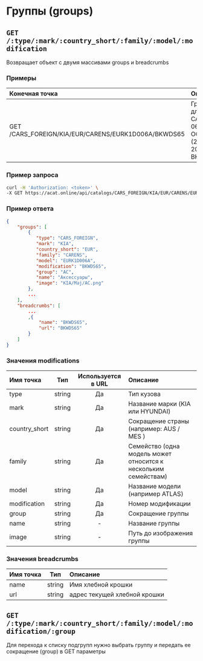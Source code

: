# Группы (groups)

## `GET /:type/:mark/:country_short/:family/:model/:modification`

Возвращает объект с двумя массивами groups и breadcrumbs

### Примеры

| Конечная точка | Описание |
| :---- | :--------------- |
| GET /CARS_FOREIGN/KIA/EUR/CARENS/EURK1D006A/BKWDS65 | Группы для CARENS 06: -OCT.2006 (2006-2006) BKWDS65 |

### Пример запроса

```bash
curl -H 'Authorization: <token>' \
-X GET https://acat.online/api/catalogs/CARS_FOREIGN/KIA/EUR/CARENS/EURK1D006A/BKWDS65
```

### Пример ответа

```json
{
    "groups": [
        {
           "type": "CARS_FOREIGN",
           "mark": "KIA",
           "country_short": "EUR",
           "family": "CARENS",
           "model": "EURK1D006A",
           "modification": "BKWDS65",
           "group": "AC",
           "name": "Аксессуары",
           "image": "KIA/Maj/AC.png"
        },
        ...
    ],
    "breadcrumbs": [
        ...
        ,{
            "name": "BKWDS65",
            "url": "BKWDS65"
        }
    ]
}
```

### Значения modifications

| Имя точка | Тип | Используется в URL | Описание |
| :---- | :------: | :------: | :--------------- |
| type | string | Да | Тип кузова |
| mark | string | Да | Название марки (KIA или HYUNDAI) |
| country_short | string | Да | Сокращение страны (например: AUS / MES ) |
| family | string | Да | Семейство (одна модель может относится к нескольким семействам) |
| model | string | Да | Название модели (например ATLAS) |
| modification | string | Да | Номер модификации |
| group | string | Да | Сокращение группы |
| name | string | - | Название группы |
| image | string | - | Путь до изображения группы |

### Значения breadcrumbs

| Имя точка | Тип | Описание |
| :---- | :------: | :--------------- |
| name | string | Имя хлебной крошки |
| url | string | адрес текущей хлебной крошки |


## `GET /:type/:mark/:country_short/:family/:model/:modification/:group`

Для перехода к списку подгрупп нужно выбрать группу и передать ее сокращение (group) в GET параметры